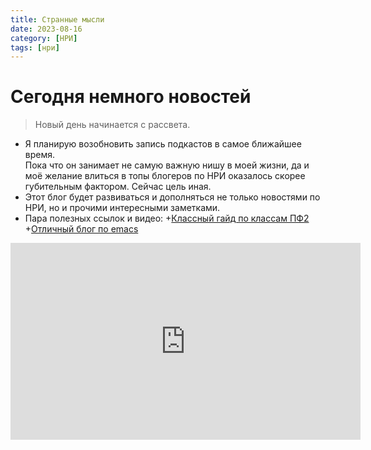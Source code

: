 ```yaml
---
title: Странные мысли
date: 2023-08-16
category: [НРИ]
tags: [нри]
---
```

# Сегодня немного новостей
> Новый день начинается с рассвета.

- Я планирую возобновить запись подкастов в самое ближайшее время.\
Пока что он занимает не самую важную нишу в моей жизни, да и моё желание влиться в топы блогеров по НРИ оказалось скорее губительным фактором. Сейчас цель иная.
- Этот блог будет развиваться и дополняться не только новостями по НРИ, но и прочими интересными заметками.
- Пара полезных ссылок и видео:
+[Классный гайд по классам ПФ2](https://www.reddit.com/r/Pathfinder2e/comments/10p72mj/the_awesome_guide_to_pathfinder_2e_classes/)
+[Отличный блог по emacs](https://sachachua.com/blog/)
<iframe width="560" height="315" src="https://www.youtube.com/embed/8BOiRmjw5aU" title="YouTube video player" frameborder="0" allow="accelerometer; autoplay; clipboard-write; encrypted-media; gyroscope; picture-in-picture; web-share" allowfullscreen></iframe>
